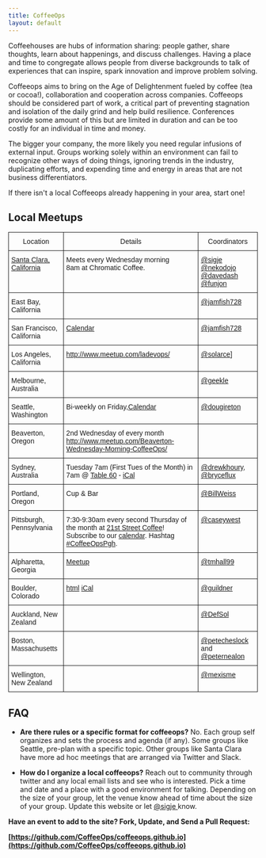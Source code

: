 ```yaml
---
title: CoffeeOps
layout: default
---
```


<p>  
  Coffeehouses are hubs of information sharing: people gather, share thoughts, learn about happenings, and discuss challenges. Having a place and time to congregate allows people from diverse backgrounds to talk of experiences that can inspire, spark innovation and improve problem solving. 
</p>


<p>
Coffeeops aims to bring on the Age of Delightenment fueled by coffee (tea or cocoa!), collaboration and cooperation across companies. Coffeeops should be considered part of work, a critical part of preventing stagnation and isolation of the daily grind and help build resilience. Conferences provide some amount of this but are limited in duration and can be too costly for an individual in time and money. </p>


<p> The bigger your company, the more likely you need regular infusions of external input. Groups working solely within an environment can fail to recognize other ways of doing things, ignoring trends in the industry, duplicating efforts, and expending time and energy in areas that are not business differentiators.</p>


<p>If there isn't a local Coffeeops already happening in your area, start one! 
</p> 


<h2>Local Meetups</h2>

<style type="text/css">
.tg  {border-collapse:collapse;border-spacing:0;}
.tg td{font-family:Arial, sans-serif;font-size:14px;padding:10px 5px;border-style:solid;border-width:1px;overflow:hidden;word-break:normal;}
.tg th{font-family:Arial, sans-serif;font-size:14px;font-weight:normal;padding:10px 5px;border-style:solid;border-width:1px;overflow:hidden;word-break:normal;}
.tg .tg-yw4l{vertical-align:top}
</style>
<table class="tg">
  <tr>
    <th class="tg-yw4l">Location</th>
    <th class="tg-yw4l">Details</th>
    <th class="tg-yw4l">Coordinators</th>
  </tr>
  <tr>
    <td class="tg-yw4l"><a href="https://www.google.com/maps/place/Chromatic+Coffee/@37.3239825,-121.9966974,17z">Santa Clara, California</a></td>
    <td class="tg-yw4l">Meets every Wednesday morning<br>8am at Chromatic Coffee.</td>
    <td class="tg-yw4l"><a href="https://twitter.com/sigje">@sigje</a><br><A href="https://twitter.com/nekodojo">@nekodojo</a><br><a href="https://twitter.com/davedash">@davedash</a><br><a href="https://twitter.com/funjon">@funjon</a></td>
  </tr>
  <tr>
    <td class="tg-yw4l">East Bay, California</td>
    <td class="tg-yw4l"></td>
    <td class="tg-yw4l"><a href="https://twitter.com/jamfish728">@jamfish728</a></td>
  </tr>
  <tr>
    <td class="tg-yw4l">San Francisco, California</td>
    <td class="tg-yw4l"><a href="https://t.co/3G6CpHF82k">Calendar</a></td>
    <td class="tg-yw4l"><a href="https://twitter.com/jamfish728">@jamfish728</a></td>
  </tr>
  <tr>
    <td class="tg-yw4l">Los Angeles, California</td>
    <td class="tg-yw4l"><a href="http://www.meetup.com/ladevops/">http://www.meetup.com/ladevops/</a></td>
    <td class="tg-yw4l"><a href="https://twitter.com/solarce">@solarce</a>]</td>
  </tr>
  <tr>
    <td class="tg-yw4l">Melbourne, Australia</td>
    <td class="tg-yw4l"></td>
    <td class="tg-yw4l"><a href="https://twitter.com/geekle">@geekle</a></td>
  </tr>
  <tr>
    <td class="tg-yw4l">Seattle, Washington</td>
    <td class="tg-yw4l">Bi-weekly on Friday,<a href="http://www.meetup.com/Downtown-Seattle-Friday-Morning-CoffeeOps/">Calendar</a></td>
    <td class="tg-yw4l"><a href="https://twitter.com/dougireton">@dougireton</a></td>
  </tr>
  <tr>
    <td class="tg-yw4l">Beaverton, Oregon</td>
    <td class="tg-yw4l">2nd Wednesday of every month <a href="http://www.meetup.com/Beaverton-Wednesday-Morning-CoffeeOps/">http://www.meetup.com/Beaverton-Wednesday-Morning-CoffeeOps/</a></td>
    <td class="tg-yw4l"></td>
  </tr>
  <tr>
    <td class="tg-yw4l">Sydney, Australia</td>
    <td class="tg-yw4l">Tuesday 7am (First Tues of the Month) in 7am @ <a href="https://goo.gl/RinIFT">Table 60</a> - <a href="http://goo.gl/CNo9eB">iCal</a></td>
    <td class="tg-yw4l"><a href="https://twitter.com/drewkhoury">@drewkhoury</a>, <a href="https://twitter.com/bryceflux">@bryceflux</a></td>
  </tr>
  <tr>
    <td class="tg-yw4l">Portland, Oregon</td>
    <td class="tg-yw4l">Cup &amp; Bar </td>
    <td class="tg-yw4l"><a href="https://twitter.com/BillWeiss">@BillWeiss</a></td>
  </tr>
  <tr>
    <td class="tg-yw4l">Pittsburgh, Pennsylvania</td>
    <td class="tg-yw4l">7:30-9:30am every second Thursday of the month at <a href="https://twitter.com/21street_strip">21st Street Coffee</a>!<Br> Subscribe to our <a href="http://cwe.st/coffeeopspghcal">calendar</a>. Hashtag <a href="https://twitter.com/search?q=%23CoffeeOpsPgh">#CoffeeOpsPgh</a>.</td>
    <td class="tg-yw4l"><a href="https://twitter.com/caseywest">@caseywest</a></td>
  </tr>
  <tr>
    <td class="tg-yw4l">Alpharetta, Georgia</td>
    <td class="tg-yw4l"><a href="http://www.meetup.com/Alpharetta-CoffeeOps/">Meetup</a></td>
    <td class="tg-yw4l"><a href="https://twitter.com/tmhall99">@tmhall99</a></td>
  </tr>
  <tr>
    <td class="tg-yw4l">Boulder, Colorado</td>
    <td class="tg-yw4l"><a href="https://www.google.com/calendar/embed?src=m2n8ubnat9sbluu52majc7ahcs%40group.calendar.google.com&amp;ctz=America/Denver">html</a> <a href="https://www.google.com/calendar/ical/m2n8ubnat9sbluu52majc7ahcs%40group.calendar.google.com/public/basic.ics">iCal</a></td>
    <td class="tg-yw4l"><a href="https://twitter.com/guildner">@guildner</a></td>
  </tr>
  <tr>
    <td class="tg-yw4l">Auckland, New Zealand</td>
    <td class="tg-yw4l"></td>
    <td class="tg-yw4l"><a href="https://twitter.com/DefSol">@DefSol</a></td>
  </tr>
  <tr>
    <td class="tg-yw4l">Boston, Massachusetts</td>
    <td class="tg-yw4l"></td>
    <td class="tg-yw4l"><a href="https://twitter.com/petecheslock">@petecheslock</a> and <a href="https://twitter.com/peternealon">@peternealon</a></td>
  </tr>
  <tr>
    <td class="tg-yw4l">Wellington, New Zealand</td>
    <td class="tg-yw4l"></td>
    <td class="tg-yw4l"><a href="https://twitter.com/mexisme">@mexisme</a></td>
  </tr>
</table>
<h2>FAQ</h2>

* <b>Are there rules or a specific format for coffeeops?</b> No. Each group self organizes and sets the process and agenda (if any). Some groups like Seattle, pre-plan with a specific topic. Other groups like Santa Clara have more ad hoc meetings that are arranged via Twitter and Slack. </li>

* <b>How do I organize a local coffeeops?</b> Reach out to community through twitter and any local email lists and see who is interested. Pick a time and date and a place with a good environment for talking. Depending on the size of your group, let the venue know ahead of time about the size of your group. Update this website or let [ @sigje ](https://twitter.com/sigje) know.
    
**Have an event to add to the site? Fork, Update, and Send a Pull Request:**

**[https://github.com/CoffeeOps/coffeeops.github.io](https://github.com/CoffeeOps/coffeeops.github.io)**
